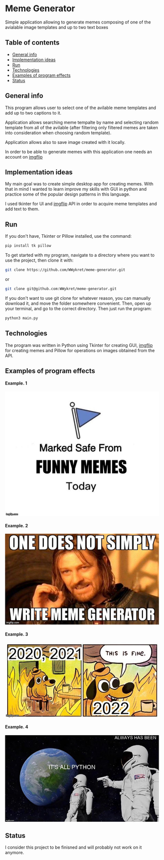 # Meme Generator

Simple application allowing to generate memes composing of one of the avialable image templates and up to two text boxes

## Table of contents
* [General info](#general-info)
* [Implementation ideas](#implementation-ideas)
* [Run](#run)
* [Technologies](#technologies)
* [Examples of program effects](#examples-of-program-effects)
* [Status](#status)

## General info

This program allows user to select one of the avilable meme templates and add up to two captions to it.

Application allows searching meme tempalte by name and selecting random template from all of the avilable (after filtering only filtered memes are taken into consideration when choosing random template).

Application allows also to save image created with it locally.

In order to be able to generate memes with this application one needs an account on [imgflip](https://imgflip.com/)

## Implementation ideas

My main goal was to create simple desktop app for creating memes. With that in mind I wanted to learn improve my skills with GUI in python and practice some of the popular design patterns in this language.

I used tkinter for UI and [imgflip](https://imgflip.com/) API in order to acquire meme templates and add text to them.

## Run

If you don't have, Tkinter or Pillow installed, use the command:
```bash
pip install tk pillow
```
To get started with my program, navigate to a directory where you want to use the project, then clone it with:
```bash
git clone https://github.com/WWykret/meme-generator.git
```
or
```bash
git clone git@github.com:WWykret/meme-generator.git
```
If you don't want to use git clone for whatever reason, you can manually download it, and move the folder somewhere convenient. Then, open up your terminal, and go to the correct directory. Then just run the program:
```bash
python3 main.py
```

## Technologies

The program was written in Python using Tkinter for creating GUI, [imgflip](https://imgflip.com/) for creating memes and Pillow for operations on images obtained from the API.

## Examples of program effects

#### Example. 1
![example1](https://github.com/WWykret/meme-generator/blob/main/examples/example1.jpg)

#### Example. 2
![example2](https://github.com/WWykret/meme-generator/blob/main/examples/example2.jpg)

#### Example. 3
![example3](https://github.com/WWykret/meme-generator/blob/main/examples/example3.jpg)

#### Example. 4
![example4](https://github.com/WWykret/meme-generator/blob/main/examples/example4.jpg)

## Status

I consider this project to be finisned and will probably not work on it anymore.